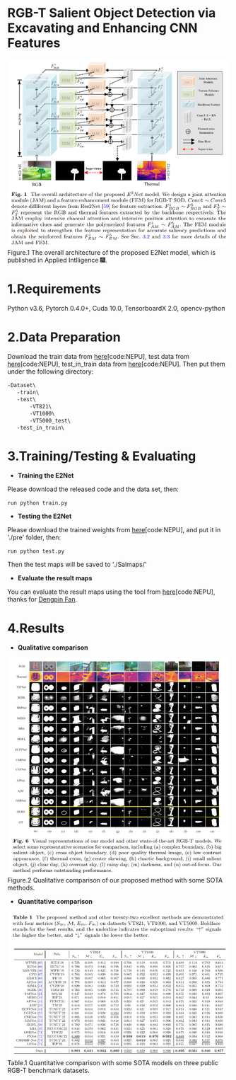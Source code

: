 # RGB-T Salient Object Detection via Excavating and Enhancing CNN Features
![image](figs/overview.png)  
   Figure.1 The overall architecture of the proposed E2Net model, which is published in Applied Intlligence 🎆.  
   
# 1.Requirements
Python v3.6, Pytorch 0.4.0+, Cuda 10.0, TensorboardX 2.0, opencv-python

# 2.Data Preparation
Download the train data from [here](https://pan.baidu.com/s/1HQMjdqY1C6m9_joybUv2Dw)[code:NEPU], test data from [here](https://pan.baidu.com/s/1xIvwBd8LjmJRwkIMQWqaVQ)[code:NEPU], test_in_train data from [here](https://pan.baidu.com/s/1HChMhmnZh3YCLQpxutLvLg)[code:NEPU]. Then put them under the following directory:  

    -Dataset\   
       -train\  
       -test\ 
           -VT821\
           -VT1000\
           -VT5000_test\
       -test_in_train\

# 3.Training/Testing & Evaluating
* **Training the E2Net**  

Please download the released code and the data set, then:  
  
    run python train.py  
    
* **Testing the E2Net**  

Please download the trained weights from [here](https://pan.baidu.com/s/1gYhI238JbpilB989kXoBDQ)[code:NEPU], and put it in './pre' folder, then:  

    run python test.py  

Then the test maps will be saved to './Salmaps/'


* **Evaluate the result maps**  

You can evaluate the result maps using the tool from [here](https://pan.baidu.com/s/1gmckcn7FZuDP2ufiTM6qow)[code:NEPU], thanks for [Dengpin Fan](https://github.com/DengPingFan).


# 4.Results
* **Qualitative comparison**  

![image](figs/vision_maps.png)  
Figure.2 Qualitative comparison of our proposed method with some SOTA methods.  

* **Quantitative comparison** 

![image](figs/qualities_results.png)  
Table.1 Quantitative comparison with some SOTA models on three public RGB-T benchmark datasets. 









